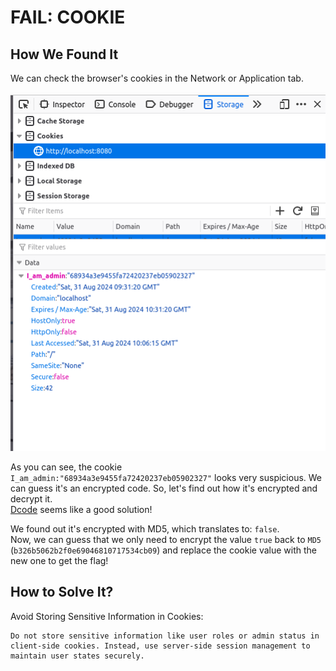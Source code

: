 # FAIL: COOKIE

## How We Found It

We can check the browser's cookies in the Network or Application tab.

![storage/cookie](assets/cookie_1.png)

As you can see, the cookie `I_am_admin:"68934a3e9455fa72420237eb05902327"` looks very suspicious. We can guess it's an encrypted code. So, let's find out how it's encrypted and decrypt it.  
[Dcode](https://www.dcode.fr/identification-chiffrement) seems like a good solution!

We found out it's encrypted with MD5, which translates to: `false`.  
Now, we can guess that we only need to encrypt the value `true` back to `MD5` (`b326b5062b2f0e69046810717534cb09`) and replace the cookie value with the new one to get the flag!

## How to Solve It?

Avoid Storing Sensitive Information in Cookies:

	Do not store sensitive information like user roles or admin status in client-side cookies. Instead, use server-side session management to maintain user states securely.

